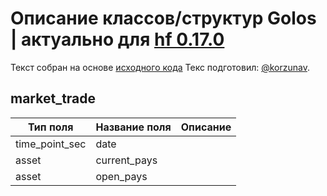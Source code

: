 # Описание классов/структур Golos | актуально для [hf 0.17.0](https://github.com/GolosChain/golos/releases/tag/v0.17.0)
Текст собран на основе [исходного кода](https://github.com/GolosChain/golos/tree/master/plugins/market_history/include/golos/plugins/market_history/market_history_objects.hpp)
Текс подготовил: [@korzunav](https://golos.io/@korzunav).
## market_trade


|Тип поля|Название поля|Описание|
|--------|-------------|--------|
|time_point_sec|date||
|asset|current_pays||
|asset|open_pays||
